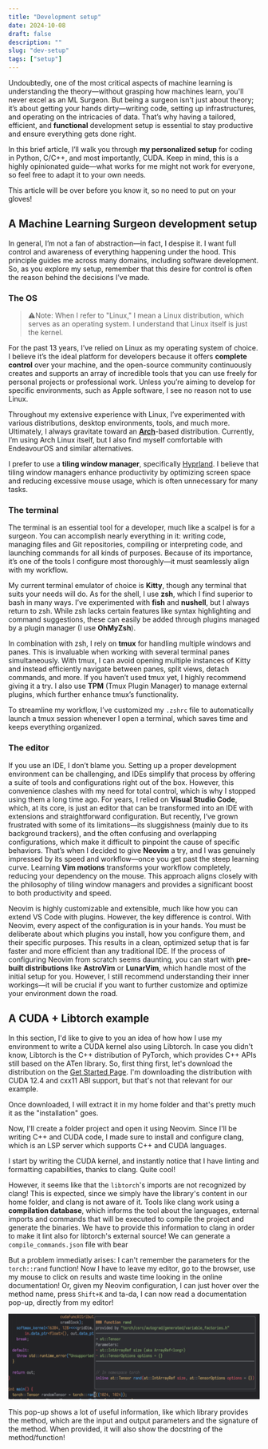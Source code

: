 ```yaml
---
title: "Development setup"
date: 2024-10-08
draft: false
description: ""
slug: "dev-setup"
tags: ["setup"]
---
```


Undoubtedly, one of the most critical aspects of machine learning is understanding the theory—without grasping how machines learn, you'll never excel as an ML Surgeon. But being a surgeon isn't just about theory; it’s about getting your hands dirty—writing code, setting up infrastructures, and operating on the intricacies of data. That’s why having a tailored, efficient, and **functional** development setup is essential to stay productive and ensure everything gets done right.

In this brief article, I’ll walk you through **my personalized setup** for coding in Python, C/C++, and most importantly, CUDA. Keep in mind, this is a highly opinionated guide—what works for me might not work for everyone, so feel free to adapt it to your own needs.

This article will be over before you know it, so no need to put on your gloves!

## A Machine Learning Surgeon development setup

In general, I’m not a fan of abstraction—in fact, I despise it. I want full control and awareness of everything happening under the hood. This principle guides me across many domains, including software development. So, as you explore my setup, remember that this desire for control is often the reason behind the decisions I’ve made.

### The OS
>⚠️Note: When I refer to "Linux," I mean a Linux distribution, which serves as an operating system. I understand that Linux itself is just the kernel.

For the past 13 years, I’ve relied on Linux as my operating system of choice. I believe it’s the ideal platform for developers because it offers **complete control** over your machine, and the open-source community continuously creates and supports an array of incredible tools that you can use freely for personal projects or professional work. Unless you’re aiming to develop for specific environments, such as Apple software, I see no reason not to use Linux.

Throughout my extensive experience with Linux, I’ve experimented with various distributions, desktop environments, tools, and much more. Ultimately, I always gravitate toward an [**Arch**](https://archlinux.org/)-based distribution. Currently, I’m using Arch Linux itself, but I also find myself comfortable with EndeavourOS and similar alternatives.

I prefer to use a **tiling window manager**, specifically [Hyprland](https://hyprland.org/). I believe that tiling window managers enhance productivity by optimizing screen space and reducing excessive mouse usage, which is often unnecessary for many tasks.

### The terminal
The terminal is an essential tool for a developer, much like a scalpel is for a surgeon. You can accomplish nearly everything in it: writing code, managing files and Git repositories, compiling or interpreting code, and launching commands for all kinds of purposes. Because of its importance, it’s one of the tools I configure most thoroughly—it must seamlessly align with my workflow.

My current terminal emulator of choice is **Kitty**, though any terminal that suits your needs will do. As for the shell, I use **zsh**, which I find superior to bash in many ways. I’ve experimented with **fish** and **nushell**, but I always return to zsh. While zsh lacks certain features like syntax highlighting and command suggestions, these can easily be added through plugins managed by a plugin manager (I use **OhMyZsh**).

In combination with zsh, I rely on **tmux** for handling multiple windows and panes. This is invaluable when working with several terminal panes simultaneously. With tmux, I can avoid opening multiple instances of Kitty and instead efficiently navigate between panes, split views, detach commands, and more. If you haven’t used tmux yet, I highly recommend giving it a try. I also use **TPM** (Tmux Plugin Manager) to manage external plugins, which further enhance tmux’s functionality.

To streamline my workflow, I’ve customized my `.zshrc` file to automatically launch a tmux session whenever I open a terminal, which saves time and keeps everything organized.


### The editor
If you use an IDE, I don’t blame you. Setting up a proper development environment can be challenging, and IDEs simplify that process by offering a suite of tools and configurations right out of the box. However, this convenience clashes with my need for total control, which is why I stopped using them a long time ago.
For years, I relied on **Visual Studio Code**, which, at its core, is just an editor that can be transformed into an IDE with extensions and straightforward configuration. But recently, I’ve grown frustrated with some of its limitations—its sluggishness (mainly due to its background trackers), and the often confusing and overlapping configurations, which make it difficult to pinpoint the cause of specific behaviors.
That’s when I decided to give **Neovim** a try, and I was genuinely impressed by its speed and workflow—once you get past the steep learning curve. Learning **Vim motions** transforms your workflow completely, reducing your dependency on the mouse. This approach aligns closely with the philosophy of tiling window managers and provides a significant boost to both productivity and speed.

Neovim is highly customizable and extensible, much like how you can extend VS Code with plugins. However, the key difference is control. With Neovim, every aspect of the configuration is in your hands. You must be deliberate about which plugins you install, how you configure them, and their specific purposes. This results in a clean, optimized setup that is far faster and more efficient than any traditional IDE.
If the process of configuring Neovim from scratch seems daunting, you can start with **pre-built distributions** like **AstroVim** or **LunarVim**, which handle most of the initial setup for you. However, I still recommend understanding their inner workings—it will be crucial if you want to further customize and optimize your environment down the road.


## A CUDA + Libtorch example 
In this section, I'd like to give to you an idea of how how I use my environment to write a CUDA kernel also using Libtorch.
In case you didn't know, Libtorch is the C++ distribution of PyTorch, which provides C++ APIs still based on the ATen library. So, first thing first, let's download the distribution on the [Get Started Page](https://pytorch.org/get-started/locally/). I'm downloading the distribution with CUDA 12.4 and cxx11 ABI support, but that's not that relevant for our example.

Once downloaded, I will extract it in my home folder and that's pretty much it as the "installation" goes.

Now, I'll create a folder project and open it using Neovim. Since I'll be writing C++ and CUDA code, I made sure to install and configure clang, which is an LSP server which supports C++ and CUDA languages.

I start by writing the CUDA kernel, and instantly notice that I have linting and formatting capabilities, thanks to clang. Quite cool!

However, it seems like that the `libtorch`'s imports are not recognized by clang! This is expected, since we simply have the library's content in our home folder, and clang is not aware of it. Tools like clang work using a **compilation database**, which informs the tool about the languages, external imports and commands that will be executed to compile the project and generate the binaries. We have to provide this information to clang in order to make it lint also for libtorch's external source!
We can generate a `compile_commands.json` file with bear


But a problem immediatly arises: I can't remember the parameters for the `torch::rand` function! Now I have to leave my editor, go to the browser, use my mouse to click on results and waste time looking in the online documentation! Or, given my Neovim configuration, I can just hover over the method name, press `Shift+K` and ta-da, I can now read a documentation pop-up, directly from my editor!

![Docs Popup](docs.png "")

This pop-up shows a lot of useful information, like which library provides the method, which are the input and output parameters and the signature of the method. When provided, it will also show the docstring of the method/function!


